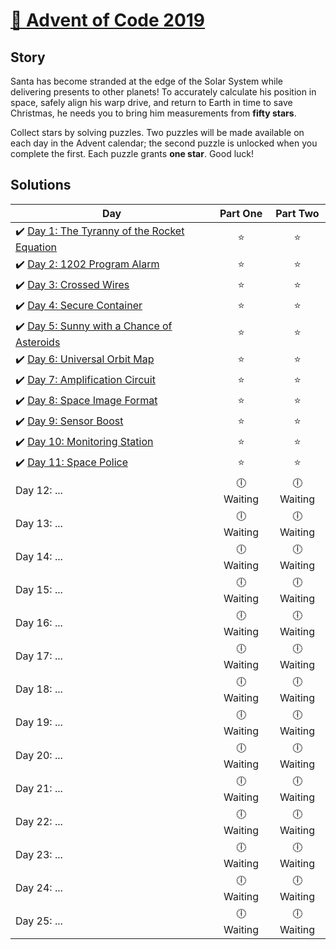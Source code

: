 # [🎄 Advent of Code 2019](https://adventofcode.com/2019)

## Story
Santa has become stranded at the edge of the Solar System while delivering presents to other planets! To accurately calculate his position in space, safely align his warp drive, and return to Earth in time to save Christmas, he needs you to bring him measurements from **fifty stars**.

Collect stars by solving puzzles. Two puzzles will be made available on each day in the Advent calendar; the second puzzle is unlocked when you complete the first. Each puzzle grants **one star**. Good luck!

## Solutions
|  Day  | Part One | Part Two | 
|---|:---:|:---:|
|✔️ [Day 1: The Tyranny of the Rocket Equation](https://github.com/kryha5555/Advent-of-Code-2019/tree/master/Day%2001 "Day 1: The Tyranny of the Rocket Equation") | ⭐️ | ⭐️ |
|✔️ [Day 2: 1202 Program Alarm](https://github.com/kryha5555/Advent-of-Code-2019/tree/master/Day%2002 "Day 2: 1202 Program Alarm") | ⭐️ | ⭐️ |
|✔️ [Day 3: Crossed Wires](https://github.com/kryha5555/Advent-of-Code-2019/tree/master/Day%2003 "Day 3: Crossed Wires") | ⭐️ | ⭐️ |
|✔️ [Day 4: Secure Container](https://github.com/kryha5555/Advent-of-Code-2019/tree/master/Day%2004 "Day 4: Secure Container") | ⭐️ | ⭐️ |
|✔️ [Day 5: Sunny with a Chance of Asteroids](https://github.com/kryha5555/Advent-of-Code-2019/tree/master/Day%2005 "Day 5: Sunny with a Chance of Asteroids") | ⭐️ | ⭐️ |
|✔️ [Day 6: Universal Orbit Map](https://github.com/kryha5555/Advent-of-Code-2019/tree/master/Day%2006 "Day 6: Universal Orbit Map") | ⭐️ | ⭐️ |
|✔️ [Day 7: Amplification Circuit](https://github.com/kryha5555/Advent-of-Code-2019/tree/master/Day%2007 "Day 7: Amplification Circuit") | ⭐️ | ⭐️ |
|✔️ [Day 8: Space Image Format](https://github.com/kryha5555/Advent-of-Code-2019/tree/master/Day%2008 "Day 8: Space Image Format") | ⭐️ | ⭐️ |
|✔️ [Day 9: Sensor Boost](https://github.com/kryha5555/Advent-of-Code-2019/tree/master/Day%2009 "Day 9: Sensor Boost") | ⭐️ | ⭐️ |
|✔️ [Day 10: Monitoring Station](https://github.com/kryha5555/Advent-of-Code-2019/tree/master/Day%2010 "Day 10: Monitoring Station") | ⭐️ | ⭐️ |
|✔️ [Day 11: Space Police](https://github.com/kryha5555/Advent-of-Code-2019/tree/master/Day%2011 "Day 11: Space Police") | ⭐️ | ⭐️ |
| Day 12: ...| 🕕 Waiting | 🕕 Waiting  |
| Day 13: ...| 🕕 Waiting | 🕕 Waiting  |
| Day 14: ...| 🕕 Waiting | 🕕 Waiting  |
| Day 15: ...| 🕕 Waiting | 🕕 Waiting  |
| Day 16: ...| 🕕 Waiting | 🕕 Waiting  |
| Day 17: ...| 🕕 Waiting | 🕕 Waiting  |
| Day 18: ...| 🕕 Waiting | 🕕 Waiting  |
| Day 19: ...| 🕕 Waiting | 🕕 Waiting  |
| Day 20: ...| 🕕 Waiting | 🕕 Waiting  |
| Day 21: ...| 🕕 Waiting | 🕕 Waiting  |
| Day 22: ...| 🕕 Waiting | 🕕 Waiting  |
| Day 23: ...| 🕕 Waiting | 🕕 Waiting  |
| Day 24: ...| 🕕 Waiting | 🕕 Waiting  |
| Day 25: ...| 🕕 Waiting | 🕕 Waiting  |
